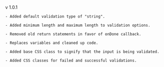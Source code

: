 v 1.0.1

    - Added default validation type of "string".

    - Added minimum length and maximum length to validation options.

    - Removed old return statements in favor of onDone callback.

    - Replaces variables and cleaned up code.

    - Added base CSS class to signify that the input is being validated.

    - Added CSS classes for failed and successful validations.